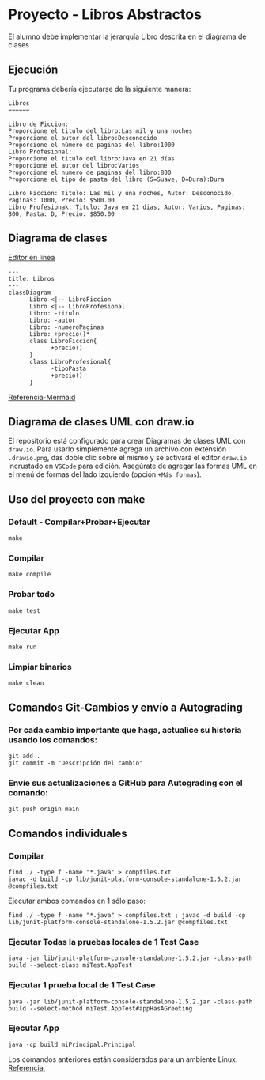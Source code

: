# Proyecto - Libros Abstractos

El alumno debe implementar la jerarquía Libro descrita en el diagrama de clases

## Ejecución

Tu programa debería ejecutarse de la siguiente manera:

```
Libros
======

Libro de Ficcion:
Proporcione el titulo del libro:Las mil y una noches
Proporcione el autor del libro:Desconocido
Proporcione el número de paginas del libro:1000
Libro Profesional:
Proporcione el titulo del libro:Java en 21 días
Proporcione el autor del libro:Varios
Proporcione el numero de paginas del libro:800
Proporcione el tipo de pasta del libro (S=Suave, D=Dura):Dura

Libro Ficcion: Titulo: Las mil y una noches, Autor: Desconocido, Paginas: 1000, Precio: $500.00
Libro Profesionak: Titulo: Java en 21 dias, Autor: Varios, Paginas: 800, Pasta: D, Precio: $850.00
```

## Diagrama de clases
[Editor en línea](https://mermaid.live/)
```mermaid
---
title: Libros
---
classDiagram
      Libro <|-- LibroFiccion
      Libro <|-- LibroProfesional
      Libro: -titulo
      Libro: -autor
      Libro: -numeroPaginas
      Libro: +precio()*
      class LibroFiccion{
            +precio()
      }
      class LibroProfesional{
            -tipoPasta
            +precio()
      }
```
[Referencia-Mermaid](https://mermaid.js.org/syntax/classDiagram.html)

## Diagrama de clases UML con draw.io
El repositorio está configurado para crear Diagramas de clases UML con ```draw.io```. Para usarlo simplemente agrega un archivo con extensión ```.drawio.png```, das doble clic sobre el mismo y se activará el editor ```draw.io``` incrustado en ```VSCode``` para edición. Asegúrate de agregar las formas UML en el menú de formas del lado izquierdo (opción ```+Más formas```).

## Uso del proyecto con make

### Default - Compilar+Probar+Ejecutar
```
make
```
### Compilar
```
make compile
```
### Probar todo
```
make test
```
### Ejecutar App
```
make run
```
### Limpiar binarios
```
make clean
```
## Comandos Git-Cambios y envío a Autograding

### Por cada cambio importante que haga, actualice su historia usando los comandos:
```
git add .
git commit -m "Descripción del cambio"
```
### Envíe sus actualizaciones a GitHub para Autograding con el comando:
```
git push origin main
```
## Comandos individuales
### Compilar

```
find ./ -type f -name "*.java" > compfiles.txt
javac -d build -cp lib/junit-platform-console-standalone-1.5.2.jar @compfiles.txt
```
Ejecutar ambos comandos en 1 sólo paso:

```
find ./ -type f -name "*.java" > compfiles.txt ; javac -d build -cp lib/junit-platform-console-standalone-1.5.2.jar @compfiles.txt
```


### Ejecutar Todas la pruebas locales de 1 Test Case

```
java -jar lib/junit-platform-console-standalone-1.5.2.jar -class-path build --select-class miTest.AppTest
```
### Ejecutar 1 prueba local de 1 Test Case

```
java -jar lib/junit-platform-console-standalone-1.5.2.jar -class-path build --select-method miTest.AppTest#appHasAGreeting
```
### Ejecutar App
```
java -cp build miPrincipal.Principal
```
Los comandos anteriores están considerados para un ambiente Linux. [Referencia.](https://www.baeldung.com/junit-run-from-command-line)
